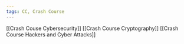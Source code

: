 ```yaml
---
tags: CC, Crash Course
---
```

[[Crash Couse Cybersecurity]]
[[Crash Course Cryptography]]
[[Crash Course Hackers and Cyber Attacks]]
